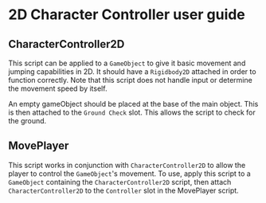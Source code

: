 # 2D Character Controller user guide

## CharacterController2D

This script can be applied to a `GameObject` to give it basic movement and jumping capabilities in 2D. It should have a `Rigidbody2D` attached in order to function correctly. Note that this script does not handle input or determine the movement speed by itself.

An empty gameObject should be placed at the base of the main object. This is then attached to the `Ground Check` slot. This allows the script to check for the ground.

## MovePlayer

This script works in conjunction with `CharacterController2D` to allow the player to control the `GameObject`'s movement. To use, apply this script to a `GameObject` containing the `CharacterController2D` script, then attach `CharacterController2D` to the `Controller` slot in the MovePlayer script.

